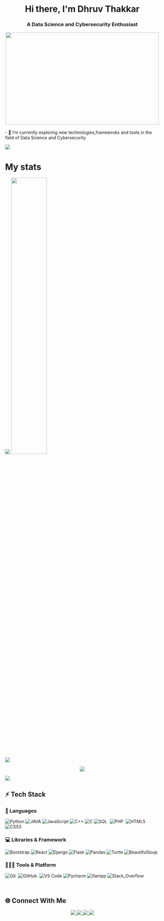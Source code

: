 <h1 align="center">Hi there, I'm Dhruv Thakkar</h1> 
<h3 align="center">A Data Science and Cybersecurity Enthusiast</h3>

<div align="center">
  <img src="https://media.giphy.com/media/dWesBcTLavkZuG35MI/giphy.gif" width="500" height="300"/>
</div>
<br/>
- 🌱 I’m currently exploring new technologies,framewroks and tools in the field of Data Science and Cybersecurity
<br>

![](https://user-images.githubusercontent.com/73097560/115834477-dbab4500-a447-11eb-908a-139a6edaec5c.gif)


# My stats
<div>
  <img src="https://github-readme-stats.vercel.app/api?username=dhruv100404&show_icons=true&theme=aura" >
  <img width="48%" src="https://github-readme-streak-stats.herokuapp.com/?user=dhruv100404&hide_border=true&theme=radical" />
</div>

![](https://user-images.githubusercontent.com/73097560/115834477-dbab4500-a447-11eb-908a-139a6edaec5c.gif)
<div align="center">
<img src="https://github-readme-stats.vercel.app/api/top-langs/?username=dhruv100404&theme=aura" >
</div>

![](https://user-images.githubusercontent.com/73097560/115834477-dbab4500-a447-11eb-908a-139a6edaec5c.gif)



## ⚡ Tech Stack 

### 🚀 Languages

![Python](https://img.shields.io/badge/Python-59666C?style=for-the-badge&logo=python&logoColor=306998)
![JAVA](https://img.shields.io/badge/Java-193D6C?style=for-the-badge&logo=java&logoColor=white)
![JavaScript](https://img.shields.io/badge/JavaScript-9769AD?style=for-the-badge&logo=javascript&logoColor=F7DF1E)
![C++](https://img.shields.io/badge/C%2B%2B-FE7A16?style=for-the-badge&logo=c%2B%2B&logoColor=white)
![C](https://img.shields.io/badge/C-FF6C37?style=for-the-badge&logo=c&logoColor=white)
![SQL](https://img.shields.io/badge/MySQL-00000F?style=for-the-badge&logo=mysql&logoColor=white)&nbsp;
![PHP](https://img.shields.io/badge/PHP-00096C?style=for-the-badge&logo=php&logoColor=white)&nbsp;
![HTML5](https://img.shields.io/badge/HTML5-CB3837?style=for-the-badge&logo=html5&logoColor=white)
![CSS3](https://img.shields.io/badge/CSS3-F05032?style=for-the-badge&logo=css3&logoColor=white)

### 💻 Libraries & Framework

![Bootstrap](https://img.shields.io/badge/Bootstrap-563D7C?style=for-the-badge&logo=bootstrap&logoColor=white)
![React](https://img.shields.io/badge/React-F05032?style=for-the-badge&logo=react&logoColor=61DAFB)
![Django](https://img.shields.io/badge/Django-00000f?style=for-the-badge&logo=django&logoColor=61DAFB)
![Flask](https://img.shields.io/badge/Flask-F00002?style=for-the-badge&logo=flask&logoColor=61DAFB)
![Pandas](https://img.shields.io/badge/Pandas-100000?style=for-the-badge&logo=pandas&logoColor=61DAFB)
![Turtle](https://img.shields.io/badge/Turtle-00096C?style=for-the-badge&logo=turtle&logoColor=61DAFB)
![BeautifulSoup](https://img.shields.io/badge/BeautifulSoup-00ff02?style=for-the-badge&logo=bs4&logoColor=61DAFB)

### 🧑🏻‍💻 Tools & Platform

![Git](https://img.shields.io/badge/Git-F05032?style=for-the-badge&logo=git&logoColor=white)&nbsp;
![GitHub](https://img.shields.io/badge/GitHub-100000?style=for-the-badge&logo=github&logoColor=white)&nbsp;
![VS Code](https://img.shields.io/badge/Visual_Studio_Code-0078D4?style=for-the-badge&logo=visual%20studio%20code&logoColor=white)
![Pycharm](https://img.shields.io/badge/Pycharm-00000f?style=for-the-badge&logo=Pycharm&logoColor=white)
![Xampp](https://img.shields.io/badge/Xampp-F37623?style=for-the-badge&logo=xampp&logoColor=white)
![Stack_Overflow](https://img.shields.io/badge/Stack_Overflow-FE7A16?style=for-the-badge&logo=stack-overflow&logoColor=white)

<br>

 
## 🌐 Connect With Me

<p align="center">
  <a href="https://www.linkedin.com/in/thakkar-dhruv-2b0376219/" target="blank">
		<img src="https://img.shields.io/badge/LinkedIn-0077B5?style=for-the-badge&logo=linkedin&logoColor=white" />
	</a>
  <a href="https://twitter.com/dhruvthakkar104" target="blank">
    <img src="https://img.shields.io/badge/Twitter-0077B5?style=for-the-badge&logo=Twitter&logoColor=white" />
  </a>                                                                                                         
	<a href="https://www.codechef.com/users/dhruv_thakkar" target="blank">
		<img src="https://img.shields.io/badge/-Codechef-FFA116?style=for-the-badge&logo=CodeChef&logoColor=black" />
	</a>
	<a href="https://www.instagram.com/dhruv_100404/" target="blank">
		<img src="https://img.shields.io/badge/Instagram-E4405F?style=for-the-badge&logo=instagram&logoColor=white" />
	</a>
	
  <br>
</p>
